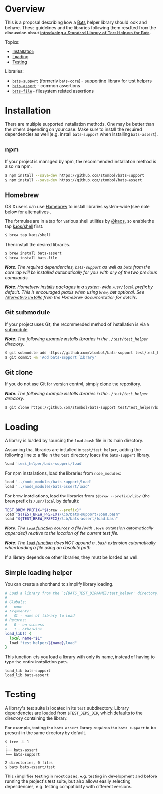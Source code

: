 # Overview

This is a proposal describing how a [Bats][bats] helper library should
look and behave. These guidelines and the libraries following them
resulted from the discussion about [introducing a Standard Library of
Test Helpers for Bats][bats-pr-110].

Topics:
- [Installation](#installation)
- [Loading](#loading)
- [Testing](#testing)

Libraries:
- [`bats-support`][bats-support] (formerly `bats-core`) - supporting
  library for test helpers
- [`bats-assert`][bats-assert] - common assertions
- [`bats-file`][bats-file] - filesystem related assertions


# Installation

There are multiple supported installation methods. One may be better
than the others depending on your case. Make sure to install the
required dependencies as well (e.g. install `bats-support` when
installing `bats-assert`).

## npm

If your project is managed by npm, the recommended installation method is
also via npm.

```sh
$ npm install --save-dev https://github.com/ztombol/bats-support
$ npm install --save-dev https://github.com/ztombol/bats-assert
```

## Homebrew

OS X users can use [Homebrew](http://brew.sh/) to install libraries
system-wide (see note below for alternatives).

The formulae are in a tap for various shell utilities by
[@kaos](https://github.com/kaos), so enable the tap
[kaos/shell](https://github.com/kaos/homebrew-shell) first.

```sh
$ brew tap kaos/shell
```

Then install the desired libraries.

```sh
$ brew install bats-assert
$ brew install bats-file
```

*__Note:__ The required dependencies, `bats-support` as well as `bats`
from the core tap will be installed automatically for you, with any of
the two previous commands.*

*__Note:__ Homebrew installs packages in a system-wide `/usr/local`
prefix by default. This is encouraged praxis when using `brew`, but
optional. See
[Alternative Installs](https://github.com/Homebrew/brew/blob/master/share/doc/homebrew/Installation.md#alternative-installs)
from the Homebrew documentation for details.*


## Git submodule

If your project uses Git, the recommended method of installation is via
a [submodule][git-book-submod].

*__Note:__ The following example installs libraries in the
`./test/test_helper` directory.*

```sh
$ git submodule add https://github.com/ztombol/bats-support test/test_helper/bats-support
$ git commit -m 'Add bats-support library'
```


## Git clone

If you do not use Git for version control, simply
[clone][git-book-clone] the repository.

*__Note:__ The following example installs libraries in the
`./test/test_helper` directory.*

```sh
$ git clone https://github.com/ztombol/bats-support test/test_helper/bats-support
```


# Loading

A library is loaded by sourcing the `load.bash` file in its main
directory.

Assuming that libraries are installed in `test/test_helper`, adding the
following line to a file in the `test` directory loads the
`bats-support` library.

```sh
load 'test_helper/bats-support/load'
```

For npm installations, load the libraries from `node_modules`:

```sh
load '../node_modules/bats-support/load'
load '../node_modules/bats-assert/load'
```

For brew installations, load the libraries from `$(brew
--prefix)/lib/` (the brew prefix is `/usr/local` by default):

```sh
TEST_BREW_PREFIX="$(brew --prefix)"
load "${TEST_BREW_PREFIX}/lib/bats-support/load.bash"
load "${TEST_BREW_PREFIX}/lib/bats-assert/load.bash"
```

*__Note:__ The [`load` function][bats-load] sources a file (with
`.bash` extension automatically appended) relative to the location of
the current test file.*

*__Note:__ The [`load` function][bats-load] does NOT append a `.bash`
 extension automatically when loading a file using an absolute path.*

If a library depends on other libraries, they must be loaded as well.


## Simple loading helper

You can create a shorthand to simplify library loading.

```sh
# Load a library from the `${BATS_TEST_DIRNAME}/test_helper' directory.
#
# Globals:
#   none
# Arguments:
#   $1 - name of library to load
# Returns:
#   0 - on success
#   1 - otherwise
load_lib() {
  local name="$1"
  load "test_helper/${name}/load"
}
```

This function lets you load a library with only its name, instead of
having to type the entire installation path.

```sh
load_lib bats-support
load_lib bats-assert
```


# Testing

A library's test suite is located in its `test` subdirectory. Library
dependencies are loaded from `$TEST_DEPS_DIR`, which defaults to the
directory containing the library.

For example, testing the `bats-assert` library requires the
`bats-support` to be present in the same directory by default.

```
$ tree -L 1
.
├── bats-assert
└── bats-support

2 directories, 0 files
$ bats bats-assert/test
```

This simplifies testing in most cases, e.g. testing in development and
before running the project's test suite, but also allows easily
selecting dependencies, e.g. testing compatibility with different
versions.


<!-- REFERENCES -->

[bats]: https://github.com/sstephenson/bats
[bats-pr-110]: https://github.com/sstephenson/bats/pull/110 
[bats-support]: https://github.com/ztombol/bats-support
[bats-assert]: https://github.com/ztombol/bats-assert
[bats-file]: https://github.com/ztombol/bats-file
[git-book-submod]: https://git-scm.com/book/en/v2/Git-Tools-Submodules
[git-book-clone]: https://git-scm.com/book/en/v2/Git-Basics-Getting-a-Git-Repository#Cloning-an-Existing-Repository
[bats-load]: https://github.com/sstephenson/bats#load-share-common-code
